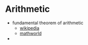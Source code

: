 # Arithmetic
- fundamental theorem of arithmetic
    - [wikipedia](https://en.wikipedia.org/wiki/Fundamental_theorem_of_arithmetic)
    - [mathworld](https://mathworld.wolfram.com/Ring.htm)
- 
